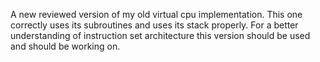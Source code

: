 A new reviewed version of my old virtual cpu implementation. This one correctly uses its subroutines and uses its stack properly. For a better understanding of instruction set architecture this version should be used and should be working on. 
